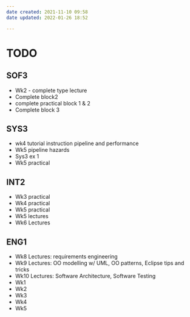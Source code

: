 ```yaml
---
date created: 2021-11-10 09:58
date updated: 2022-01-26 18:52

---
```


# TODO

## SOF3

- Wk2 - complete type lecture
- Complete block2
- complete practical block 1 & 2
- Complete block 3

## SYS3

 - wk4 tutorial instruction pipeline and performance 
 - Wk5 pipeline hazards
 - Sys3 ex 1
 - Wk5 practical

## INT2

- Wk3 practical
- Wk4 practical
- Wk5 practical
- Wk5 lectures
- Wk6 Lectures

## ENG1

- Wk8 Lectures: requirements engineering
- Wk9 Lectures: OO modelling w/ UML, OO patterns, Eclipse tips and tricks
- Wk10 Lectures: Software Architecture, Software Testing
- Wk1
- Wk2
- Wk3
- Wk4
- Wk5
